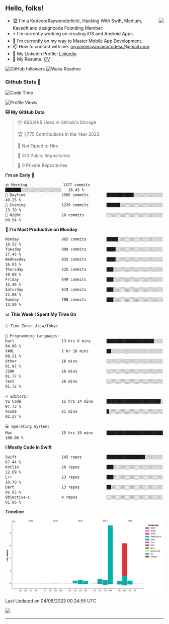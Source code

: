 ## Hello, folks! 
<p>
<img align="right" src="https://media.giphy.com/media/26ufdb3cYKwbRtYVW/giphy.gif" style="max-width:100%;" height="150px">

- 🏆 I'm a Kodeco(Raywenderlich), Hacking With Swift, Medium, Kavsoft and designcode Founding Member.
- ⭐️ I’m currently working on creating iOS and Android Apps.
- 🌱 I’m currently on my way to Master Mobile App Development.
- 📫 How to contact with me: mynameisyamamotodesu@gmail.com
- 🔗 My Linkedin Profile: [Linkedin](https://www.linkedin.com/in/kyo-yamamoto-a2ab50239)
- 🔗 My Resume: [CV](https://www.kickresume.com/cv/ZWKvXV/)

![GitHub followers](https://img.shields.io/github/followers/YamamotoDesu?label=Follow&style=social)
![Waka Readme](https://github.com/YamamotoDesu/YamamotoDesu/workflows/Waka%20Readme/badge.svg)


### Github Stats 🥇 
<!--START_SECTION:waka-->
![Code Time](http://img.shields.io/badge/Code%20Time-481%20hrs%2057%20mins-blue)

![Profile Views](http://img.shields.io/badge/Profile%20Views-1-blue)

**🐱 My GitHub Data** 

> 📦 866.9 kB Used in GitHub's Storage 
 > 
> 🏆 1,775 Contributions in the Year 2023
 > 
> 🚫 Not Opted to Hire
 > 
> 📜 310 Public Repositories 
 > 
> 🔑 0 Private Repositories 
 > 
**I'm an Early 🐤** 

```text
🌞 Morning                1377 commits        ███████░░░░░░░░░░░░░░░░░░   26.43 % 
🌆 Daytime                2566 commits        ████████████░░░░░░░░░░░░░   49.25 % 
🌃 Evening                1239 commits        ██████░░░░░░░░░░░░░░░░░░░   23.78 % 
🌙 Night                  28 commits          ░░░░░░░░░░░░░░░░░░░░░░░░░   00.54 % 
```
📅 **I'm Most Productive on Monday** 

```text
Monday                   965 commits         █████░░░░░░░░░░░░░░░░░░░░   18.52 % 
Tuesday                  909 commits         ████░░░░░░░░░░░░░░░░░░░░░   17.45 % 
Wednesday                835 commits         ████░░░░░░░░░░░░░░░░░░░░░   16.03 % 
Thursday                 525 commits         ███░░░░░░░░░░░░░░░░░░░░░░   10.08 % 
Friday                   649 commits         ███░░░░░░░░░░░░░░░░░░░░░░   12.46 % 
Saturday                 619 commits         ███░░░░░░░░░░░░░░░░░░░░░░   11.88 % 
Sunday                   708 commits         ███░░░░░░░░░░░░░░░░░░░░░░   13.59 % 
```


📊 **This Week I Spent My Time On** 

```text
🕑︎ Time Zone: Asia/Tokyo

💬 Programming Languages: 
Dart                     13 hrs 6 mins       █████████████████████░░░░   84.06 % 
YAML                     1 hr 16 mins        ██░░░░░░░░░░░░░░░░░░░░░░░   08.21 % 
Other                    18 mins             ░░░░░░░░░░░░░░░░░░░░░░░░░   01.97 % 
JSON                     16 mins             ░░░░░░░░░░░░░░░░░░░░░░░░░   01.77 % 
Text                     16 mins             ░░░░░░░░░░░░░░░░░░░░░░░░░   01.72 % 

🔥 Editors: 
VS Code                  15 hrs 14 mins      ████████████████████████░   97.73 % 
Xcode                    21 mins             █░░░░░░░░░░░░░░░░░░░░░░░░   02.27 % 

💻 Operating System: 
Mac                      15 hrs 35 mins      █████████████████████████   100.00 % 
```

**I Mostly Code in Swift** 

```text
Swift                    145 repos           █████████████████░░░░░░░░   67.44 % 
Kotlin                   26 repos            ███░░░░░░░░░░░░░░░░░░░░░░   12.09 % 
C++                      23 repos            ███░░░░░░░░░░░░░░░░░░░░░░   10.70 % 
Dart                     13 repos            ██░░░░░░░░░░░░░░░░░░░░░░░   06.05 % 
Objective-C              4 repos             ░░░░░░░░░░░░░░░░░░░░░░░░░   01.86 % 
```



**Timeline**

![Lines of Code chart](https://raw.githubusercontent.com/YamamotoDesu/YamamotoDesu/main/assets/bar_graph.png)


 Last Updated on 04/08/2023 00:24:55 UTC
<!--END_SECTION:waka-->

![](https://github-profile-summary-cards.vercel.app/api/cards/profile-details?username=YamamotoDesu&theme=vue)

----
